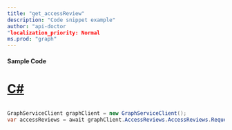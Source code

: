 ```yaml
---
title: "get_accessReview"
description: "Code snippet example" 
author: "api-doctor
"localization_priority: Normal
ms.prod: "graph"
--- 
```

#### Sample Code
# [C#](#tab/Csharp)

```C#

GraphServiceClient graphClient = new GraphServiceClient();
var accessReviews = await graphClient.AccessReviews.AccessReviews.Request().GetAsync();

```